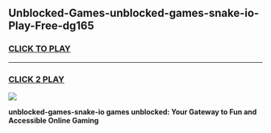 
## Unblocked-Games-unblocked-games-snake-io-Play-Free-dg165
<h3>
<a href="https://premium76.site?title=unblocked-games-snake-io&ref=18A1">CLICK TO PLAY</a></h3>
<hr>

<h3>
<a href="https://premium76.site?title=unblocked-games-snake-io&ref=18A1">CLICK 2 PLAY</a>
  
</h3>

<a href="https://premium76.site?title=unblocked-games-snake-io&ref=18A1"><img src="https://clearcache.store/games.png"></a>


**unblocked-games-snake-io games unblocked: Your Gateway to Fun and Accessible Online Gaming**
